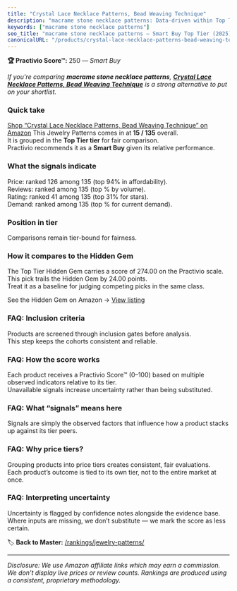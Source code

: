 ```yaml
---
title: "Crystal Lace Necklace Patterns, Bead Weaving Technique"
description: "macrame stone necklace patterns: Data-driven within Top Tier ranking using the Practivio Score™. Positioned by quality, value, demand, findability, momentum."
keywords: ["macrame stone necklace patterns"]
seo_title: "macrame stone necklace patterns — Smart Buy Top Tier (2025)"
canonicalURL: "/products/crystal-lace-necklace-patterns-bead-weaving-technique-1477456449/"
---
```


**🏆 Practivio Score™:** 250 — _Smart Buy_


*If you're comparing **macrame stone necklace patterns**, **[Crystal Lace Necklace Patterns, Bead Weaving Technique](https://www.amazon.com/dp/1477456449?tag=practivio-20)** is a strong alternative to put on your shortlist.*
### Quick take
[Shop “Crystal Lace Necklace Patterns, Bead Weaving Technique” on Amazon](https://www.amazon.com/dp/1477456449?tag=practivio-20)
This Jewelry Patterns comes in at **15 / 135** overall.  
It is grouped in the **Top Tier tier** for fair comparison.  
Practivio recommends it as a **Smart Buy** given its relative performance.

### What the signals indicate
Price: ranked 126 among 135 (top 94% in affordability).  
Reviews: ranked  among 135 (top % by volume).  
Rating: ranked 41 among 135 (top 31% for stars).  
Demand: ranked  among 135 (top % for current demand).

### Position in tier
Comparisons remain tier-bound for fairness.

### How it compares to the Hidden Gem
The Top Tier Hidden Gem carries a score of 274.00 on the Practivio scale.  
This pick trails the Hidden Gem by 24.00 points.  
Treat it as a baseline for judging competing picks in the same class.  

See the Hidden Gem on Amazon → [View listing](https://www.amazon.com/dp/B09Y8DWR28?tag=practivio-20)

### FAQ: Inclusion criteria
Products are screened through inclusion gates before analysis.  
This step keeps the cohorts consistent and reliable.

### FAQ: How the score works
Each product receives a Practivio Score™ (0–100) based on multiple observed indicators relative to its tier.  
Unavailable signals increase uncertainty rather than being substituted.

### FAQ: What “signals” means here
Signals are simply the observed factors that influence how a product stacks up against its tier peers.

### FAQ: Why price tiers?
Grouping products into price tiers creates consistent, fair evaluations.  
Each product’s outcome is tied to its own tier, not to the entire market at once.

### FAQ: Interpreting uncertainty
Uncertainty is flagged by confidence notes alongside the evidence base.  
Where inputs are missing, we don’t substitute — we mark the score as less certain.


🏷️ **Back to Master:** [/rankings/jewelry-patterns/](/rankings/jewelry-patterns/)

---
_Disclosure: We use Amazon affiliate links which may earn a commission. We don’t display live prices or review counts. Rankings are produced using a consistent, proprietary methodology._
